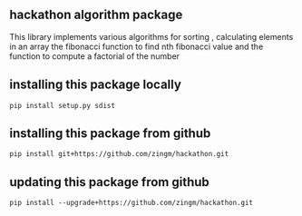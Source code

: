 ## hackathon algorithm package

This library implements various algorithms
for sorting , calculating elements in an array
the fibonacci function to find nth fibonacci value
and the function to compute a factorial of the number

## installing this package locally
`pip install setup.py sdist`

## installing this package from github
`pip install git+https://github.com/zingm/hackathon.git`

## updating this package from github

`pip install --upgrade+https://github.com/zingm/hackathon.git`
